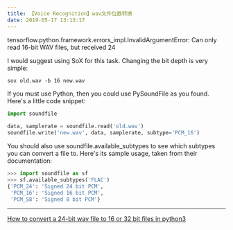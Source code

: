 ```yaml
---
title: 【Voice Recognition】wav文件位数转换
date: 2019-05-17 13:13:17
---
```


tensorflow.python.framework.errors_impl.InvalidArgumentError: Can only read 16-bit WAV files, but received 24


I would suggest using SoX for this task. Changing the bit depth is very simple:

```txt
sox old.wav -b 16 new.wav
```

If you must use Python, then you could use PySoundFile as you found. Here's a little code snippet:

```python
import soundfile

data, samplerate = soundfile.read('old.wav')
soundfile.write('new.wav', data, samplerate, subtype='PCM_16')
```

You should also use soundfile.available_subtypes to see which subtypes you can convert a file to. Here's its sample usage, taken from their documentation:

```python
>>> import soundfile as sf
>>> sf.available_subtypes('FLAC')
{'PCM_24': 'Signed 24 bit PCM',
 'PCM_16': 'Signed 16 bit PCM',
 'PCM_S8': 'Signed 8 bit PCM'}
```



---
[How to convert a 24-bit wav file to 16 or 32 bit files in python3](https://stackoverflow.com/questions/44812553/how-to-convert-a-24-bit-wav-file-to-16-or-32-bit-files-in-python3)
